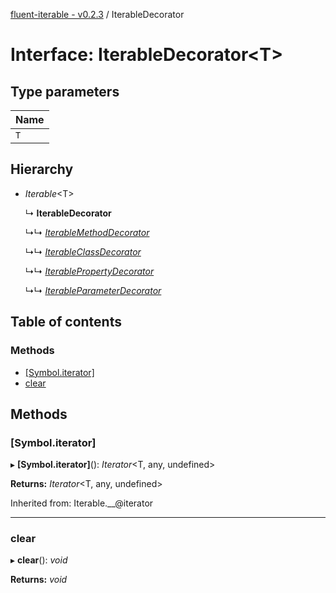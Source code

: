 [fluent-iterable - v0.2.3](../README.md) / IterableDecorator

# Interface: IterableDecorator<T\>

## Type parameters

Name |
:------ |
`T` |

## Hierarchy

* *Iterable*<T\>

  ↳ **IterableDecorator**

  ↳↳ [*IterableMethodDecorator*](iterablemethoddecorator.md)

  ↳↳ [*IterableClassDecorator*](iterableclassdecorator.md)

  ↳↳ [*IterablePropertyDecorator*](iterablepropertydecorator.md)

  ↳↳ [*IterableParameterDecorator*](iterableparameterdecorator.md)

## Table of contents

### Methods

- [[Symbol.iterator]](iterabledecorator.md#[symbol.iterator])
- [clear](iterabledecorator.md#clear)

## Methods

### [Symbol.iterator]

▸ **[Symbol.iterator]**(): *Iterator*<T, any, undefined\>

**Returns:** *Iterator*<T, any, undefined\>

Inherited from: Iterable.__@iterator

___

### clear

▸ **clear**(): *void*

**Returns:** *void*
